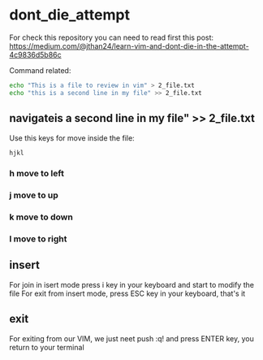 # dont_die_attempt

For check this repository you can need to read first this post: https://medium.com/@jthan24/learn-vim-and-dont-die-in-the-attempt-4c9836d5b86c

Command related:

```bash
echo "This is a file to review in vim" > 2_file.txt
echo "this is a second line in my file" >> 2_file.txt
```

## navigateis a second line in my file" >> 2_file.txt
Use this keys for move inside the file:
```bash
hjkl
```

### h move to left
### j move to up
### k move to down
### l move to right


## insert
For join in isert mode press i key in your keyboard and start to modify the file
For exit from insert mode, press ESC key in your keyboard, that's it

## exit
For exiting from our VIM, we just neet push :q! and press ENTER key, you return to your terminal


